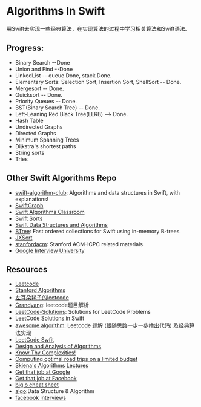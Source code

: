 # Algorithms In Swift
用Swift去实现一些经典算法，在实现算法的过程中学习相关算法和Swift语法。

## Progress:
* Binary Search --Done
* Union and Find --Done
* LinkedList -- queue Done, stack Done.
* Elementary Sorts: Selection Sort, Insertion Sort, ShellSort -- Done.
* Mergesort -- Done.
* Quicksort -- Done.
* Priority Queues -- Done.
* BST(Binary Search Tree) -- Done.
* Left-Leaning Red Black Tree(LLRB) --> Done.
* Hash Table
* Undirected Graphs
* Directed Graphs
* Minimum Spanning Trees
* Dijkstra's shortest paths
* String sorts
* Tries


## Other Swift Algorithms Repo
* [swift-algorithm-club](https://github.com/raywenderlich/swift-algorithm-club): Algorithms and data structures in Swift, with explanations!
* [SwiftGraph](https://github.com/davecom/SwiftGraph)
* [Swift Algorithms Classroom](https://github.com/gmertk/SwiftAlgorithmsClassroom)
* [Swift Sorts](https://github.com/jessesquires/swift-sorts)
* [Swift Data Structures and Algorithms](https://github.com/stupidfive/SwiftDataStructuresAndAlgorithms)
* [BTree](https://github.com/lorentey/BTree): Fast ordered collections for Swift using in-memory B-trees
* [JXSort](https://github.com/JiongXing/JXSort)
* [stanfordacm](https://github.com/jaehyunp/stanfordacm): Stanford ACM-ICPC related materials
* [Google Interview University](https://github.com/jwasham/google-interview-university)

## Resources
* [Leetcode](https://github.com/Cee/Leetcode)
* [Stanford Algorithms](https://lagunita.stanford.edu/courses/course-v1:Engineering+Algorithms1+SelfPaced/info)
* [左耳朵耗子的leetcode](https://github.com/haoel/leetcode)
* [Grandyang](https://www.cnblogs.com/grandyang/p/4606334.html): leetcode题目解析
* [LeetCode-Solutions](https://github.com/xta0/LeetCode-Solutions): Solutions for LeetCode Problems
* [LeetCode Solutions in Swift](https://github.com/diwu/LeetCode-Solutions-in-Swift)
* [awesome algorithm](https://github.com/apachecn/awesome-algorithm): Leetcode 题解 (跟随思路一步一步撸出代码) 及经典算法实现
* [LeetCode Swfit](https://github.com/zhubofei/LeetCode-Swift)
* [Design and Analysis of Algorithms](http://ocw.mit.edu/courses/electrical-engineering-and-computer-science/6-046j-design-and-analysis-of-algorithms-spring-2015/lecture-videos/)
* [Know Thy Complexities!](http://bigocheatsheet.com/)
* [Computing optimal road trips on a limited budget](http://www.randalolson.com/2016/06/05/computing-optimal-road-trips-on-a-limited-budget)
* [Skiena's Algorithms 
Lectures](http://www3.cs.stonybrook.edu/~algorith/video-lectures/)
* [Get that job at Google](http://steve-yegge.blogspot.com/2008/03/get-that-job-at-google.html)
* [Get that job at Facebook](https://www.facebook.com/notes/facebook-engineering/get-that-job-at-facebook/10150964382448920)
* [big o cheat sheet](http://bigocheatsheet.com/)
* [algo](https://github.com/wangzheng0822/algo):Data Structure & Algorithm
* [facebook interviews](https://medium.freecodecamp.org/software-engineering-interviews-744380f4f2af)
